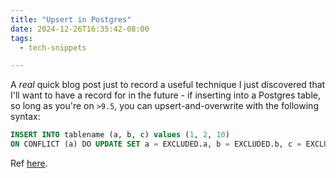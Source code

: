 ```yaml
---
title: "Upsert in Postgres"
date: 2024-12-26T16:35:42-08:00
tags:
  - tech-snippets

---
```

A _real_ quick blog post just to record a useful technique I just discovered that I'll want to have a record for in the future - if inserting into a Postgres table, so long as you're on `>9.5`, you can upsert-and-overwrite with the following syntax:
<!--more-->
```sql
INSERT INTO tablename (a, b, c) values (1, 2, 10)
ON CONFLICT (a) DO UPDATE SET a = EXCLUDED.a, b = EXCLUDED.b, c = EXCLUDED.c;
```

Ref [here](https://stackoverflow.com/a/30118648/1040915).
